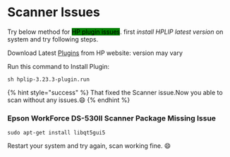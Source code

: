 # Scanner Issues

Try below method for <mark style="background-color:green;">HP  plugin issues</mark>. first _install HPLIP latest version_ on system and try following steps.

Download Latest [Plugins](https://developers.hp.com/hp-linux-imaging-and-printing/plugins) from HP website: version may vary

Run this command to Install Plugin:

```shell
sh hplip-3.23.3-plugin.run
```

{% hint style="success" %}
That fixed the Scanner issue.Now you able to scan without any issues.:smile:
{% endhint %}

### Epson WorkForce DS-530II Scanner Package Missing Issue

```
sudo apt-get install libqt5gui5
```

Restart your system and try again, scan  working fine. :smile:
